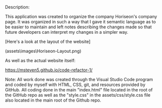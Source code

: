 Description:

This application was created to organize the company Horiseon's company page. It was organized in such a way that I gave it semantic language as to be easier to maintain and left notes describing the changes made so that future developers can interpret my changes in a simpler way.



[Here's a look at the layout of the website] 

(assets\images\Horiseon-Layout.png)


As well as the actual website itself:

https://msteven5.github.io/code-refactor-1/

Note: All work done was created through the Visual Studio Code program and coded by myself with HTML, CSS, git, and resources provided by GitHub. All coding done in the main "index.html" file located in the root of the GitHub repo as well as the "style.css" in the assets/css/style.css file also located in the main root of the Github repo.
